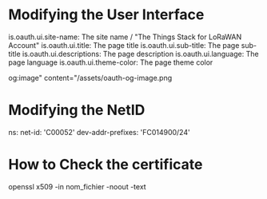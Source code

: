 # Modifying the User Interface
is.oauth.ui.site-name: The site name / "The Things Stack for LoRaWAN Account"
is.oauth.ui.title: The page title
is.oauth.ui.sub-title: The page sub-title
is.oauth.ui.descriptions: The page description
is.oauth.ui.language: The page language
is.oauth.ui.theme-color: The page theme color

og:image" content="/assets/oauth-og-image.png


# Modifying the NetID
ns:
  net-id: 'C00052'
  dev-addr-prefixes: 'FC014900/24'

# How to Check the certificate
openssl x509 -in nom_fichier -noout -text